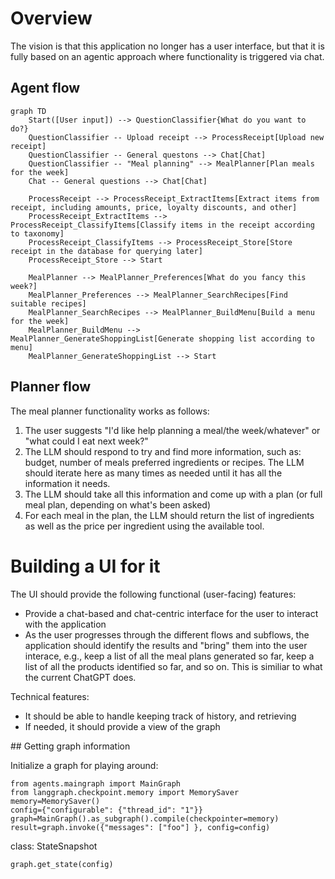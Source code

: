 # Overview

The vision is that this application no longer has a user interface, but that it is fully based on an agentic
approach where functionality is triggered via chat.

## Agent flow

```mermaid
graph TD
    Start([User input]) --> QuestionClassifier{What do you want to do?}
    QuestionClassifier -- Upload receipt --> ProcessReceipt[Upload new receipt]
    QuestionClassifier -- General questons --> Chat[Chat]
    QuestionClassifier -- "Meal planning" --> MealPlanner[Plan meals for the week]
    Chat -- General questions --> Chat[Chat]

    ProcessReceipt --> ProcessReceipt_ExtractItems[Extract items from receipt, including amounts, price, loyalty discounts, and other]
    ProcessReceipt_ExtractItems --> ProcessReceipt_ClassifyItems[Classify items in the receipt according to taxonomy]
    ProcessReceipt_ClassifyItems --> ProcessReceipt_Store[Store receipt in the database for querying later]
    ProcessReceipt_Store --> Start

    MealPlanner --> MealPlanner_Preferences[What do you fancy this week?]
    MealPlanner_Preferences --> MealPlanner_SearchRecipes[Find suitable recipes]
    MealPlanner_SearchRecipes --> MealPlanner_BuildMenu[Build a menu for the week]
    MealPlanner_BuildMenu --> MealPlanner_GenerateShoppingList[Generate shopping list according to menu]
    MealPlanner_GenerateShoppingList --> Start
```

## Planner flow

The meal planner functionality works as follows:

1. The user suggests "I'd like help planning a meal/the week/whatever" or "what could I eat next week?"
2. The LLM should respond to try and find more information, such as: budget, number of meals preferred ingredients or recipes. The LLM should iterate here as many times as needed until it has all the information it needs.
3. The LLM should take all this information and come up with a plan (or full meal plan, depending on what's been asked)
4. For each meal in the plan, the LLM should return the list of ingredients as well as the price per ingredient using the available tool.

# Building a UI for it

The UI should provide the following functional (user-facing) features:

- Provide a chat-based and chat-centric interface for the user to interact with the application
- As the user progresses through the different flows and subflows, the application should identify the results and "bring" them into the user interace, e.g., keep a list of all the meal plans generated so far, keep a list of all the products identified so far, and so on. This is similiar to what the current ChatGPT does.

Technical features:

- It should be able to handle keeping track of history, and retrieving
- If needed, it should provide a view of the graph

## Getting graph information

Initialize a graph for playing around:

```
from agents.maingraph import MainGraph
from langgraph.checkpoint.memory import MemorySaver
memory=MemorySaver()
config={"configurable": {"thread_id": "1"}}
graph=MainGraph().as_subgraph().compile(checkpointer=memory)
result=graph.invoke({"messages": ["foo"] }, config=config)
```

class: StateSnapshot

```
graph.get_state(config)
```
